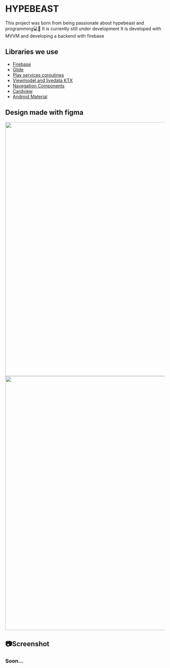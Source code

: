 # HYPEBEAST
This project was born from being passionate about hypebeast and programming💻👟
It is currently still under development
It is developed with MVVM and developing a backend with firebase

## Libraries we use

- [Firebase](https://firebase.google.com/?hl=es "Firebase")
- [Glide](https://github.com/bumptech/glide "Glide")
- [Play services coroutines](https://github.com/Kotlin/kotlinx.coroutines "Play services coroutines")
- [Viewmodel and livedata KTX](https://developer.android.com/kotlin/ktx "Viewmodel and livedata KTX")
- [Navegation Components](https://developer.android.com/guide/navigation/navigation-getting-started "Navegation Components")
- [Cardview](https://developer.android.com/guide/topics/ui/layout/cardview?hl=es-419 "Cardview")
- [Android Material](https://material.io/develop/android/docs/getting-started "Android Material")

## Design made with figma
<p align="center">
   <img src="https://i.ibb.co/hmVF2YJ/Pantallas-Registros.png" width="800" >
  <img src="https://i.ibb.co/TTpW0P0/Pantallas-Principales.png" width="800">
 

## 📷Screenshot
### Soon...
